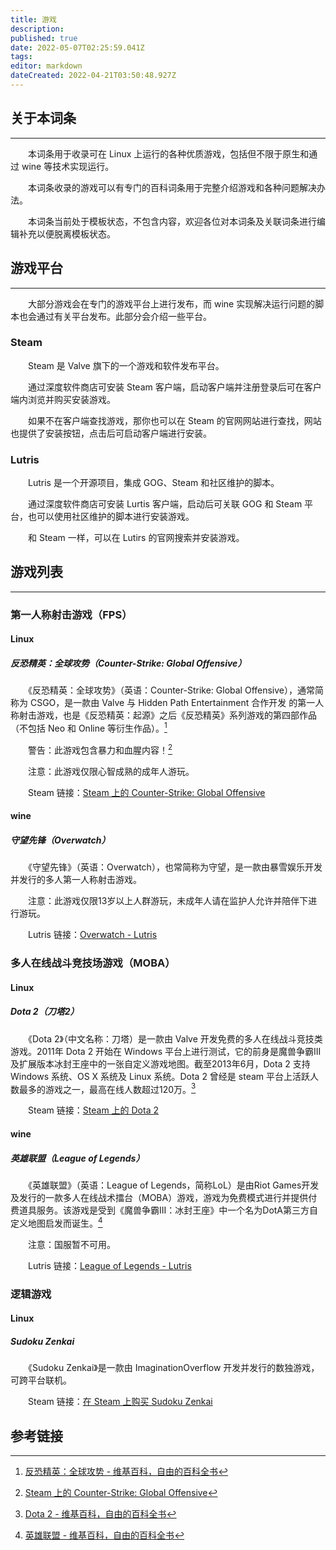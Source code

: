 ```yaml
---
title: 游戏
description: 
published: true
date: 2022-05-07T02:25:59.041Z
tags: 
editor: markdown
dateCreated: 2022-04-21T03:50:48.927Z
---
```


## 关于本词条
---
　　本词条用于收录可在 Linux 上运行的各种优质游戏，包括但不限于原生和通过 wine 等技术实现运行。

　　本词条收录的游戏可以有专门的百科词条用于完整介绍游戏和各种问题解决办法。

　　本词条当前处于模板状态，不包含内容，欢迎各位对本词条及关联词条进行编辑补充以便脱离模板状态。

## 游戏平台
---
　　大部分游戏会在专门的游戏平台上进行发布，而 wine 实现解决运行问题的脚本也会通过有关平台发布。此部分会介绍一些平台。

### Steam

　　Steam 是 Valve 旗下的一个游戏和软件发布平台。

　　通过深度软件商店可安装 Steam 客户端，启动客户端并注册登录后可在客户端内浏览并购买安装游戏。

　　如果不在客户端查找游戏，那你也可以在 Steam 的官网网站进行查找，网站也提供了安装按钮，点击后可启动客户端进行安装。

### Lutris

　　Lutris 是一个开源项目，集成 GOG、Steam 和社区维护的脚本。

　　通过深度软件商店可安装 Lurtis 客户端，启动后可关联 GOG 和 Steam 平台，也可以使用社区维护的脚本进行安装游戏。

　　和 Steam 一样，可以在 Lutirs 的官网搜索并安装游戏。

## 游戏列表
---
### 第一人称射击游戏（FPS）
#### Linux

##### 反恐精英：全球攻势（Counter-Strike: Global Offensive）
　　《反恐精英：全球攻势》（英语：Counter-Strike: Global Offensive），通常简称为 CSGO，是一款由 Valve 与 Hidden Path Entertainment 合作开发 的第一人称射击游戏，也是《反恐精英：起源》之后《反恐精英》系列游戏的第四部作品（不包括 Neo 和 Online 等衍生作品）。[^反恐精英：全球攻势介绍]

[^反恐精英：全球攻势介绍]: [反恐精英：全球攻势 - 维基百科，自由的百科全书](https://zh.wikipedia.org/wiki/%E5%8F%8D%E6%81%90%E7%B2%BE%E8%8B%B1%EF%BC%9A%E5%85%A8%E7%90%83%E6%94%BB%E5%8A%BF)

　　警告：此游戏包含暴力和血腥内容！[^反恐精英：全球攻势警告]

[^反恐精英：全球攻势警告]: [Steam 上的 Counter-Strike: Global Offensive](https://store.steampowered.com/app/730/CounterStrike_Global_Offensive/)

　　注意：此游戏仅限心智成熟的成年人游玩。

　　Steam 链接：[Steam 上的 Counter-Strike: Global Offensive](https://store.steampowered.com/app/730/CounterStrike_Global_Offensive/)

#### wine

##### 守望先锋（Overwatch）
　　《守望先锋》（英语：Overwatch），也常简称为守望，是一款由暴雪娱乐开发并发行的多人第一人称射击游戏。 

　　注意：此游戏仅限13岁以上人群游玩，未成年人请在监护人允许并陪伴下进行游玩。

　　Lutris 链接：[Overwatch - Lutris](https://lutris.net/games/overwatch/)

### 多人在线战斗竞技场游戏（MOBA）
#### Linux

##### Dota 2（刀塔2）
　　《Dota 2》（中文名称：刀塔）是一款由 Valve 开发免费的多人在线战斗竞技类游戏。2011年 Dota 2 开始在 Windows 平台上进行测试，它的前身是魔兽争霸III及扩展版本冰封王座中的一张自定义游戏地图。截至2013年6月，Dota 2 支持 Windows 系统、OS X 系统及 Linux 系统。Dota 2 曾经是 steam 平台上活跃人数最多的游戏之一，最高在线人数超过120万。[^Dota_2_介绍]

[^Dota_2_介绍]: [Dota 2 - 维基百科，自由的百科全书](https://zh.wikipedia.org/wiki/Dota_2)

　　Steam 链接：[Steam 上的 Dota 2](https://store.steampowered.com/app/570/Dota_2/)

#### wine

##### 英雄联盟（League of Legends）
　　《英雄联盟》（英语：League of Legends，简称LoL）是由Riot Games开发及发行的一款多人在线战术擂台（MOBA）游戏，游戏为免费模式进行并提供付费道具服务。该游戏是受到《魔兽争霸III：冰封王座》中一个名为DotA第三方自定义地图启发而诞生。[^英雄联盟介绍]

[^英雄联盟介绍]: [英雄联盟 - 维基百科，自由的百科全书](https://zh.wikipedia.org/wiki/%E8%8B%B1%E9%9B%84%E8%81%94%E7%9B%9F)

　　注意：国服暂不可用。

　　Lutris 链接：[League of Legends - Lutris](https://lutris.net/games/league-of-legends/)

### 逻辑游戏
#### Linux

##### Sudoku Zenkai
　　《Sudoku Zenkai》是一款由 ImaginationOverflow 开发并发行的数独游戏，可跨平台联机。

　　Steam 链接：[在 Steam 上购买 Sudoku Zenkai](https://store.steampowered.com/app/809850/Sudoku_Zenkai/)

## 参考链接